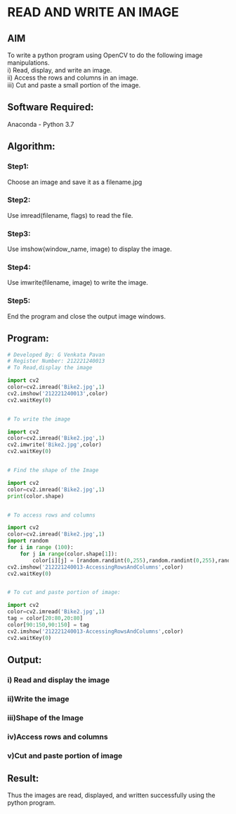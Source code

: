 # READ AND WRITE AN IMAGE
## AIM
To write a python program using OpenCV to do the following image manipulations.<br>
i) Read, display, and write an image.<br>
ii) Access the rows and columns in an image.<br>
iii) Cut and paste a small portion of the image.<br>

## Software Required:
Anaconda - Python 3.7
## Algorithm:
### Step1:
Choose an image and save it as a filename.jpg
### Step2:
Use imread(filename, flags) to read the file.
### Step3:
Use imshow(window_name, image) to display the image.
### Step4:
Use imwrite(filename, image) to write the image.
### Step5:
End the program and close the output image windows.
## Program:
```python
# Developed By: G Venkata Pavan
# Register Number: 212221240013
# To Read,display the image

import cv2
color=cv2.imread('Bike2.jpg',1)
cv2.imshow('212221240013',color)
cv2.waitKey(0)


# To write the image

import cv2
color=cv2.imread('Bike2.jpg',1)
cv2.imwrite('Bike2.jpg',color)
cv2.waitKey(0)


# Find the shape of the Image

import cv2
color=cv2.imread('Bike2.jpg',1)
print(color.shape)


# To access rows and columns

import cv2
color=cv2.imread('Bike2.jpg',1)
import random
for i in range (100):
    for j in range(color.shape[1]):
        color[i][j] = [random.randint(0,255),random.randint(0,255),random.randint(0,255)]
cv2.imshow('212221240013-AccessingRowsAndColumns',color)
cv2.waitKey(0)


# To cut and paste portion of image:

import cv2
color=cv2.imread('Bike2.jpg',1)
tag = color[20:80,20:80]
color[90:150,90:150] = tag
cv2.imshow('212221240013-AccessingRowsAndColumns',color)
cv2.waitKey(0)

```
## Output:

### i) Read and display the image



### ii)Write the image


### iii)Shape of the Image


### iv)Access rows and columns


### v)Cut and paste portion of image


## Result:
Thus the images are read, displayed, and written successfully using the python program.


